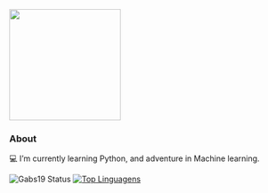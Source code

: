 <img style="margin: 0 auto" src="https://i.pinimg.com/originals/72/e6/46/72e6460ad2110551c7a685db4c57e6f7.gif" height="200">

### About

:computer: I’m currently learning Python, and adventure in Machine learning.

![Gabs19 Status](https://github-readme-stats.vercel.app/api?username=gabs19&show_icons=true&theme=tokyonight)
[![Top Linguagens](https://github-readme-stats.vercel.app/api/top-langs/?username=gabs19&layout=compact&theme=tokyonight)](https://github.com/anuraghazra/github-readme-stats)


<!--
**Gabs19/Gabs19** is a ✨ _special_ ✨ repository because its `README.md` (this file) appears on your GitHub profile.

Here are some ideas to get you started:

- 🔭 I’m currently working on ...
- 🌱 I’m currently learning ...
- 👯 I’m looking to collaborate on ...
- 🤔 I’m looking for help with ...
- 💬 Ask me about ...
- 📫 How to reach me: ...
- 😄 Pronouns: ...
- ⚡ Fun fact: ...
-->
